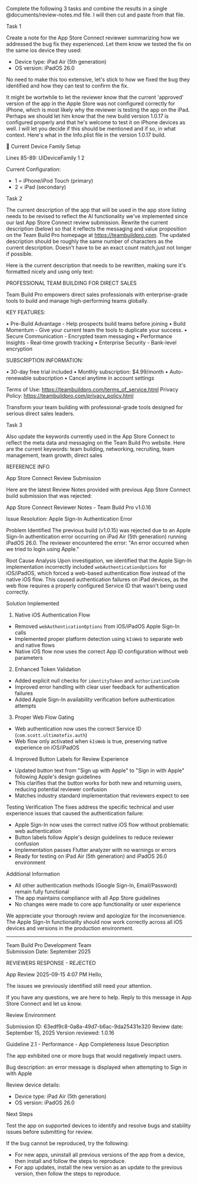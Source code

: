 Complete the following 3 tasks and combine the results in a single @documents/review-notes.md file. I will then cut and paste from that file.

Task 1

Create a note for the App Store Connect reviewer summarizing how we addressed the bug fix they experienced. Let them know we tested the fix on the same ios device they used:
- Device type: iPad Air (5th generation) 
- OS version: iPadOS 26.0

No need to make this too extensive, let's stick to how we fixed the bug they identified and how they can test to confirm the fix.

It might be wortwhile to let the reviewer know that the current 'approved' version of the app in the Apple Store was not configured correctly for iPhone, which is most likely why the reviewer is testing the app on the iPad. Perhaps we should let him know that the new build version 1.0.17 is configured properly and that he's welcome to test it on iPhone devices as well. I will let you decide if this should be mentioned and if so, in what context. Here's what in the Info.plist file in the version 1.0.17 build.

📱 Current Device Family Setup

  Lines 85-89:
  <key>UIDeviceFamily</key>
  <array>
      <integer>1</integer>
      <integer>2</integer>
  </array>

  Current Configuration:

  - 1 = iPhone/iPod Touch (primary)
  - 2 = iPad (secondary)

Task 2

The current description of the app that will be used in the app store listing needs to be revised to reflect the AI functionality we've implemented since our last App Store Connect review submission. Rewrite the current description (below) so that it reflects the messaging and value proposition on the Team Build Pro homepage at https://teambuildpro.com. The updated description should be roughly the same number of characters as the current description. Doesn't have to be an exact count match,just not longer if possible.

Here is the current description that needs to be rewritten, making sure it's formatted nicely and usng only text:

PROFESSIONAL TEAM BUILDING FOR DIRECT SALES

Team Build Pro empowers direct sales professionals with enterprise-grade tools to build and manage high-performing teams globally.

KEY FEATURES:

  • Pre-Build Advantage - Help prospects build teams before joining
  • Build Momentum - Give your current team the tools to duplicate your success.
  • Secure Communication - Encrypted team messaging
  • Performance Insights - Real-time growth tracking
  • Enterprise Security - Bank-level encryption

SUBSCRIPTION INFORMATION:

  • 30-day free trial included
  • Monthly subscription: $4.99/month
  • Auto-renewable subscription
  • Cancel anytime in account settings

Terms of Use: https://teambuildpro.com/terms_of_service.html
Privacy Policy: https://teambuildpro.com/privacy_policy.html

Transform your team building with professional-grade tools designed for serious direct sales leaders.

Task 3

Also update the keywords currently used in the App Store Connect to reflect the meta data and messaging on the Team Build Pro website. Here are the current keywords: team building, networking, recruiting, team management, team growth, direct sales

REFERENCE INFO

App Store Connect Review Submission

Here are the latest Review Notes provided with previous App Store Connect build submission that was rejected:

App Store Connect Reviewer Notes - Team Build Pro v1.0.16

Issue Resolution: Apple Sign-In Authentication Error

Problem Identified
The previous build (v1.0.15) was rejected due to an Apple Sign-In authentication error occurring on iPad Air (5th generation) running iPadOS 26.0. The reviewer encountered the error: "An error occurred when we tried to login using Apple."

Root Cause Analysis
Upon investigation, we identified that the Apple Sign-In implementation incorrectly included `webAuthenticationOptions` for iOS/iPadOS, which forced a web-based authentication flow instead of the native iOS flow. This caused authentication failures on iPad devices, as the web flow requires a properly configured Service ID that wasn't being used correctly.

Solution Implemented
1. Native iOS Authentication Flow
- Removed `webAuthenticationOptions` from iOS/iPadOS Apple Sign-In calls
- Implemented proper platform detection using `kIsWeb` to separate web and native flows
- Native iOS flow now uses the correct App ID configuration without web parameters

2. Enhanced Token Validation
- Added explicit null checks for `identityToken` and `authorizationCode`
- Improved error handling with clear user feedback for authentication failures
- Added Apple Sign-In availability verification before authentication attempts

3. Proper Web Flow Gating
- Web authentication now uses the correct Service ID (`com.scott.ultimatefix.auth`)
- Web flow only activated when `kIsWeb` is true, preserving native experience on iOS/iPadOS

4. Improved Button Labels for Review Experience
- Updated button text from "Sign up with Apple" to "Sign in with Apple" following Apple's design guidelines
- This clarifies that the button works for both new and returning users, reducing potential reviewer confusion
- Matches industry standard implementation that reviewers expect to see

Testing Verification
The fixes address the specific technical and user experience issues that caused the authentication failure:
- Apple Sign-In now uses the correct native iOS flow without problematic web authentication
- Button labels follow Apple's design guidelines to reduce reviewer confusion
- Implementation passes Flutter analyzer with no warnings or errors
- Ready for testing on iPad Air (5th generation) and iPadOS 26.0 environment

Additional Information
- All other authentication methods (Google Sign-In, Email/Password) remain fully functional
- The app maintains compliance with all App Store guidelines
- No changes were made to core app functionality or user experience

We appreciate your thorough review and apologize for the inconvenience. The Apple Sign-In functionality should now work correctly across all iOS devices and versions in the production environment.

---
Team Build Pro Development Team  
Submission Date: September 2025

REVIEWERS RESPONSE - REJECTED

App Review
2025-09-15 4:07 PM
Hello,

The issues we previously identified still need your attention.

If you have any questions, we are here to help. Reply to this message in App Store Connect and let us know.

Review Environment

Submission ID: 63edf9c8-0a8a-49d7-b6ac-9da25431e320
Review date: September 15, 2025
Version reviewed: 1.0.16

Guideline 2.1 - Performance - App Completeness
Issue Description

The app exhibited one or more bugs that would negatively impact users.

Bug description: an error message is displayed when attempting to Sign in with Apple

Review device details:

- Device type: iPad Air (5th generation) 
- OS version: iPadOS 26.0

Next Steps

Test the app on supported devices to identify and resolve bugs and stability issues before submitting for review.

If the bug cannot be reproduced, try the following:

- For new apps, uninstall all previous versions of the app from a device, then install and follow the steps to reproduce.
- For app updates, install the new version as an update to the previous version, then follow the steps to reproduce.